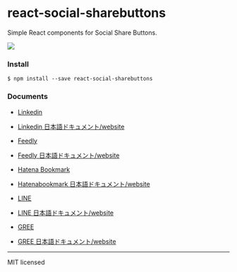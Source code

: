 # react-social-sharebuttons

Simple React components for Social Share Buttons.

![](http://i.imgur.com/w15n9gA.png)

### Install
```
$ npm install --save react-social-sharebuttons
```

### Documents

- [Linkedin](https://github.com/uraway/react-social-sharebuttons/blob/master/documents/react-Linkedin-button.md)
- [Linkedin 日本語ドキュメント/website](http://uraway.hatenablog.com/entry/2016/02/08/000000)

- [Feedly](https://github.com/uraway/react-social-sharebuttons/blob/master/documents/react-feedly-button.md)
- [Feedly 日本語ドキュメント/website](http://uraway.hatenablog.com/entry/2016/02/06/000000)

- [Hatena Bookmark](https://github.com/uraway/react-social-sharebuttons/blob/master/documents/react-hatenabookmark-button.md)
- [Hatenabookmark 日本語ドキュメント/website](http://uraway.hatenablog.com/entry/2016/02/05/000000)

- [LINE](https://github.com/uraway/react-social-sharebuttons/blob/master/documents/react-line-button.md)
- [LINE 日本語ドキュメント/website](http://uraway.hatenablog.com/entry/2016/02/04/000000)

- [GREE](https://github.com/uraway/react-social-sharebuttons/blob/master/documents/react-gree-button.md)
- [GREE 日本語ドキュメント/website](http://uraway.hatenablog.com/entry/2016/02/07/000000)

-----
MIT licensed
